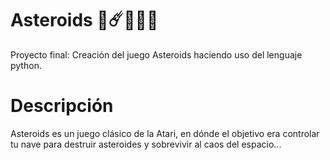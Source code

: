 # Asteroids 🚀☄️🧑🏽‍🚀
Proyecto final: Creación del juego Asteroids haciendo uso del lenguaje python. 

# Descripción
Asteroids es un juego clásico de la Atari, en dónde el objetivo era controlar tu nave para destruir asteroides y sobrevivir al caos del espacio...
